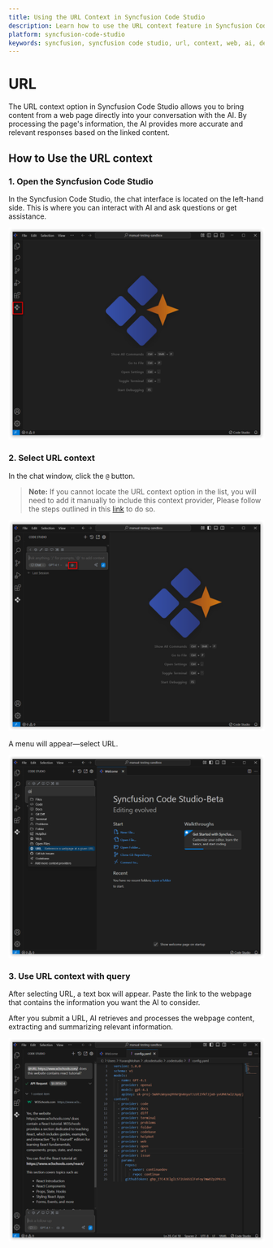 ```yaml
---
title: Using the URL Context in Syncfusion Code Studio
description: Learn how to use the URL context feature in Syncfusion Code Studio to bring web page content directly into AI conversations for better context.
platform: syncfusion-code-studio
keywords: syncfusion, syncfusion code studio, url, context, web, ai, developer-tools, productivity
---
```

 
# URL 
 
The URL context option in Syncfusion Code Studio allows you to bring content from a web page directly into your conversation with the AI. By processing the page's information, the AI provides more accurate and relevant responses based on the linked content.
 
## How to Use the URL context
 
### 1. Open the Syncfusion Code Studio
 
In the Syncfusion Code Studio, the chat interface is located on the left-hand side. This is where you can interact with AI and ask questions or get assistance.
 
<img src="../../feature-images/open-chat.png" alt="openchat" />

### 2. Select URL context
 
In the chat window, click the `@` button.  
> **Note:** If you cannot locate the URL context option in the list, you will need to add it manually to include this context provider, Please follow the steps outlined in this [link](/code-studio/features/context-providers/add-more-contextproviders/How-to-configure-more-contextproviders) to do so.

<img src="../../feature-images/click-context.png" alt="click context" />
 
A menu will appear—select URL.

<img src="../../feature-images/url-opencontext.png" alt="open context" />
 
### 3. Use URL context with query
 
After selecting URL, a text box will appear. Paste the link to the webpage that contains the information you want the AI to consider.

After you submit a URL, AI retrieves and processes the webpage content, extracting and summarizing relevant information.

<img src="../../feature-images/url-output.png" alt="output" />